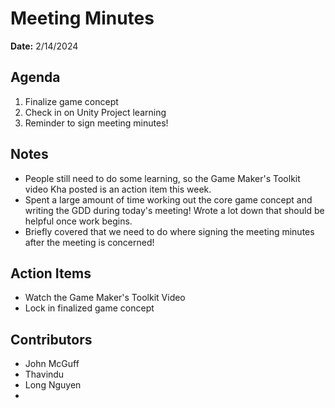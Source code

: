 # Meeting Minutes
**Date:** 2/14/2024

## Agenda
1. Finalize game concept
2. Check in on Unity Project learning
3. Reminder to sign meeting minutes!

## Notes
- People still need to do some learning, so the Game Maker's Toolkit video Kha posted is an action item this week.
- Spent a large amount of time working out the core game concept and writing the GDD during today's meeting! Wrote a lot down that should be helpful once work begins.
- Briefly covered that we need to do where signing the meeting minutes after the meeting is concerned!
## Action Items
- Watch the Game Maker's Toolkit Video 
- Lock in finalized game concept
## Contributors
* John McGuff
* Thavindu 
* Long Nguyen
* 
